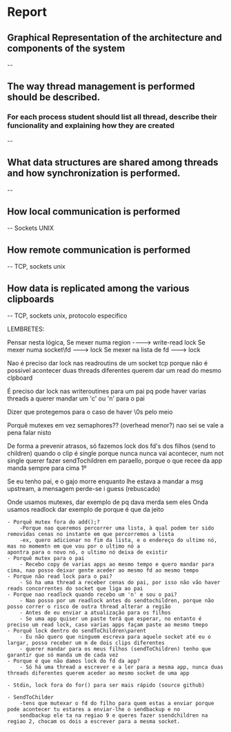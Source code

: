 
# Report

## Graphical Representation of the architecture and components of the system

--

## The way thread management is performed should be described.
### For each process student should list all thread, describe their funcionality and explaining how they are created

--

## What data structures are shared among threads and how synchronization is performed.

--

## How local communication is performed

-- Sockets UNIX

## How remote communication is performed

-- TCP, sockets unix

## How data is replicated among the various clipboards

-- TCP, sockets unix, protocolo especifico




LEMBRETES:

Pensar nesta lógica,
	Se mexer numa region ----> write-read lock
	Se mexer numa socket\fd ---> lock
	Se mexer na lista de fd ---> lock

Nao é preciso dar lock nas readroutins de um socket tcp porque não é possivel acontecer duas threads diferentes querem dar um read do mesmo clpboard

É preciso dar lock nas writeroutines para um pai pq pode haver varias threads a querer mandar um 'c' ou 'n' para o pai

Dizer que protegemos para o caso de haver \0s pelo meio

Porquê mutexes em vez semaphores?? (overhead menor?) nao sei se vale a pena falar nisto

De forma a prevenir atrasos, só fazemos lock dos fd's dos filhos (send to children) quando o clip é single
porque nunca nunca vai acontecer, num not single querer fazer sendTochildren em paraello, porque o que recee da app manda sempre para cima 1º

Se eu tenho pai, e o gajo morre enquanto lhe estava a mandar a msg upstream, a mensagem perde-se i guess (rebuscado)

Onde usamos mutexes, dar exemplo de pq dava merda sem eles
Onda usamos readlock dar exemplo de porque é que da jeito

	- Porquê mutex fora do add();?
		-Porque nao queremos percorrer uma lista, à qual podem ter sido removidas cenas no instante em que percorremos a lista
		-ex, quero adicionar no fim da lista, e o endereço do ultimo nó, mas no momemtn em que vou por o ultimo nó a 		             apontra para o novo nó, o ultimo nó deixa de existir	
	- Porquê mutex para o pai
		- Recebo copy de varias apps ao mesmo tempo e quero mandar para cima, nao posso deixar gente aceder ao mesmo fd ao mesmo tempo
	- Porque não read lock para o pai?
		- Só ha uma thread a receber cenas do pai, por isso não vão haver reads concorrentes do socket que liga ao pai
	- Porque nao readlock quando recebo um 'n' e sou o pai?
		- Nao posso por um readlock antes do sendtochildren, porque não posso correr o risco de outra thread alterar a região
		- Antes de eu enviar a atualização para os filhos
		- Se uma app quiser um paste terá que esperar, no entanto é preciso um read lock, caso varias apps façam paste ao mesmo tmepo
	- Porquê lock dentro do sendToChildren\parent
		- Eu não quero que ninguem escreva para aquele socket até eu o largar, posso receber um m de dois clips diferentes
		- querer mandar para os meus filhos (sendToChildren) tenho que garantir que só manda um de cada vez
	- Porque é que não damos lock do fd da app?
		- Só há uma thread a escrever e a ler para a mesma app, nunca duas threads diferentes querem aceder ao mesmo socket de uma app

	- Stdin, lock fora do for() para ser mais rápido (source github)

	- SendToChilder	
		-tens que mutexar o fd do filho para quem estas a enviar porque pode acontecer tu estares a enviar-lhe o sendbackup e no
		sendbackup ele ta na regiao 9 e queres fazer ssendchildren na regiao 2, chocam os dois a escrever para a mesma socket.
	
	



